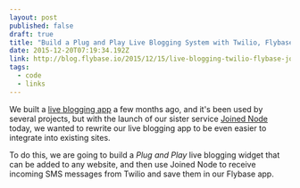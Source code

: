 ```yaml
---
layout: post 
published: false
draft: true
title: "Build a Plug and Play Live Blogging System with Twilio, Flybase and Joined Node" 
date: 2015-12-20T07:19:34.192Z 
link: http://blog.flybase.io/2015/12/15/live-blogging-twilio-flybase-joined-node/ 
tags:
  - code
  - links
---
```


We built a [live blogging app](http://blog.flybase.io/2015/03/23/live-blogging-twilio-data-mcfly/) a few months ago, and it's been used by several projects, but with the launch of our sister service [Joined Node](http://joinednode.com) today, we wanted to rewrite our live blogging app to be even easier to integrate into existing sites.
 
To do this, we are going to build a _Plug and Play_ live blogging widget that can be added to any website, and then use Joined Node to receive incoming SMS messages from Twilio and save them in our Flybase app.
